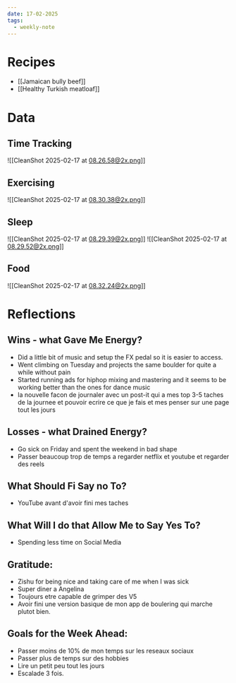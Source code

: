 ```yaml
---
date: 17-02-2025
tags:
  - weekly-note
---
```

# Recipes
- [[Jamaican bully beef]]
- [[Healthy Turkish meatloaf]]
# Data
## Time Tracking
![[CleanShot 2025-02-17 at 08.26.58@2x.png]]
## Exercising
![[CleanShot 2025-02-17 at 08.30.38@2x.png]]
## Sleep
![[CleanShot 2025-02-17 at 08.29.39@2x.png]]
![[CleanShot 2025-02-17 at 08.29.52@2x.png]]
## Food
![[CleanShot 2025-02-17 at 08.32.24@2x.png]]
# Reflections
## Wins - what Gave Me Energy?
- Did a little bit of music and setup the FX pedal so it is easier to access.
- Went climbing on Tuesday and projects the same boulder for quite a while without pain
- Started running ads for hiphop mixing and mastering and it seems to be working better than the ones for dance music
- la nouvelle facon de journaler avec un post-it qui a mes top 3-5 taches de la journee et pouvoir ecrire ce que je fais et mes penser sur une page tout les jours
## Losses - what Drained Energy?
- Go sick on Friday and spent the weekend in bad shape
- Passer beaucoup trop de temps a regarder netflix et youtube et regarder des reels
## What Should Fi Say no To?
- YouTube avant d'avoir fini mes taches
##  What Will I do that Allow Me to Say Yes To?
- Spending less time on Social Media
## Gratitude:
- Zishu for being nice and taking care of me when I was sick
- Super diner a Angelina
- Toujours etre capable de grimper des V5
- Avoir fini une version basique de mon app de boulering qui marche plutot bien.
## Goals for the Week Ahead:
- Passer moins de 10% de mon temps sur les reseaux sociaux
- Passer plus de temps sur des hobbies
- Lire un petit peu tout les jours
- Escalade 3 fois.